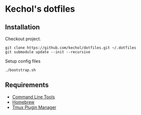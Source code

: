 # Kechol's dotfiles


## Installation

Checkout project.

```
git clone https://github.com/kechol/dotfiles.git ~/.dotfiles
git submodule update --init --recursive
```

Setup config files

```
./bootstrap.sh
```


## Requirements

- [Command Line Tools](https://developer.apple.com/downloads/index.action)
- [Homebrew](http://brew.sh/)
- [Tmux Plugin Manager](https://github.com/tmux-plugins/tpm)

